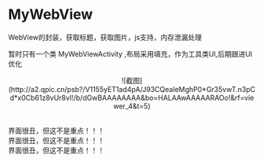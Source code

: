 # MyWebView
WebView的封装，获取标题，获取图片，js支持，内存泄漏处理
  
暂时只有一个类  MyWebViewActivity  ,布局采用填充，作为工具类UI,后期跟进UI优化
<center>
![截图](http://a2.qpic.cn/psb?/V1155yET1ad4pA/J93CQeaIeMghP0*Gr35vwT.n3pCd*x0Cb61z8vUr8vI!/b/dGwBAAAAAAAA&bo=HALAAwAAAAARAOo!&rf=viewer_4&t=5)
</center>
 
 
 
 界面很丑，但这不是重点！！！</br>
  界面很丑，但这不是重点！！！</br>
   界面很丑，但这不是重点！！！
